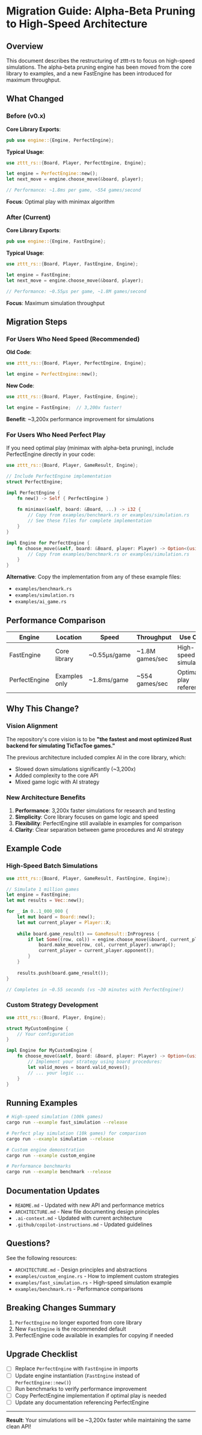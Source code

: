 # Migration Guide: Alpha-Beta Pruning to High-Speed Architecture

## Overview

This document describes the restructuring of zttt-rs to focus on high-speed simulations. The alpha-beta pruning engine has been moved from the core library to examples, and a new FastEngine has been introduced for maximum throughput.

## What Changed

### Before (v0.x)

**Core Library Exports**:
```rust
pub use engine::{Engine, PerfectEngine};
```

**Typical Usage**:
```rust
use zttt_rs::{Board, Player, PerfectEngine, Engine};

let engine = PerfectEngine::new();
let next_move = engine.choose_move(&board, player);

// Performance: ~1.8ms per game, ~554 games/second
```

**Focus**: Optimal play with minimax algorithm

### After (Current)

**Core Library Exports**:
```rust
pub use engine::{Engine, FastEngine};
```

**Typical Usage**:
```rust
use zttt_rs::{Board, Player, FastEngine, Engine};

let engine = FastEngine;
let next_move = engine.choose_move(&board, player);

// Performance: ~0.55µs per game, ~1.8M games/second
```

**Focus**: Maximum simulation throughput

## Migration Steps

### For Users Who Need Speed (Recommended)

**Old Code**:
```rust
use zttt_rs::{Board, Player, PerfectEngine, Engine};

let engine = PerfectEngine::new();
```

**New Code**:
```rust
use zttt_rs::{Board, Player, FastEngine, Engine};

let engine = FastEngine;  // 3,200x faster!
```

**Benefit**: ~3,200x performance improvement for simulations

### For Users Who Need Perfect Play

If you need optimal play (minimax with alpha-beta pruning), include PerfectEngine directly in your code:

```rust
use zttt_rs::{Board, Player, GameResult, Engine};

// Include PerfectEngine implementation
struct PerfectEngine;

impl PerfectEngine {
    fn new() -> Self { PerfectEngine }
    
    fn minimax(&self, board: &Board, ...) -> i32 {
        // Copy from examples/benchmark.rs or examples/simulation.rs
        // See these files for complete implementation
    }
}

impl Engine for PerfectEngine {
    fn choose_move(&self, board: &Board, player: Player) -> Option<(usize, usize)> {
        // Copy from examples/benchmark.rs or examples/simulation.rs
    }
}
```

**Alternative**: Copy the implementation from any of these example files:
- `examples/benchmark.rs`
- `examples/simulation.rs`
- `examples/ai_game.rs`

## Performance Comparison

| Engine | Location | Speed | Throughput | Use Case |
|--------|----------|-------|------------|----------|
| FastEngine | Core library | ~0.55µs/game | ~1.8M games/sec | High-speed simulations |
| PerfectEngine | Examples only | ~1.8ms/game | ~554 games/sec | Optimal play reference |

## Why This Change?

### Vision Alignment

The repository's core vision is to be **"the fastest and most optimized Rust backend for simulating TicTacToe games."**

The previous architecture included complex AI in the core library, which:
- Slowed down simulations significantly (~3,200x)
- Added complexity to the core API
- Mixed game logic with AI strategy

### New Architecture Benefits

1. **Performance**: 3,200x faster simulations for research and testing
2. **Simplicity**: Core library focuses on game logic and speed
3. **Flexibility**: PerfectEngine still available in examples for comparison
4. **Clarity**: Clear separation between game procedures and AI strategy

## Example Code

### High-Speed Batch Simulations

```rust
use zttt_rs::{Board, Player, GameResult, FastEngine, Engine};

// Simulate 1 million games
let engine = FastEngine;
let mut results = Vec::new();

for _ in 0..1_000_000 {
    let mut board = Board::new();
    let mut current_player = Player::X;
    
    while board.game_result() == GameResult::InProgress {
        if let Some((row, col)) = engine.choose_move(&board, current_player) {
            board.make_move(row, col, current_player).unwrap();
            current_player = current_player.opponent();
        }
    }
    
    results.push(board.game_result());
}

// Completes in ~0.55 seconds (vs ~30 minutes with PerfectEngine!)
```

### Custom Strategy Development

```rust
use zttt_rs::{Board, Player, Engine};

struct MyCustomEngine {
    // Your configuration
}

impl Engine for MyCustomEngine {
    fn choose_move(&self, board: &Board, player: Player) -> Option<(usize, usize)> {
        // Implement your strategy using board procedures:
        let valid_moves = board.valid_moves();
        // ... your logic ...
    }
}
```

## Running Examples

```bash
# High-speed simulation (100k games)
cargo run --example fast_simulation --release

# Perfect play simulation (10k games) for comparison
cargo run --example simulation --release

# Custom engine demonstration
cargo run --example custom_engine

# Performance benchmarks
cargo run --example benchmark --release
```

## Documentation Updates

- `README.md` - Updated with new API and performance metrics
- `ARCHITECTURE.md` - New file documenting design principles
- `.ai-context.md` - Updated with current architecture
- `.github/copilot-instructions.md` - Updated guidelines

## Questions?

See the following resources:
- `ARCHITECTURE.md` - Design principles and abstractions
- `examples/custom_engine.rs` - How to implement custom strategies
- `examples/fast_simulation.rs` - High-speed simulation example
- `examples/benchmark.rs` - Performance comparisons

## Breaking Changes Summary

1. `PerfectEngine` no longer exported from core library
2. New `FastEngine` is the recommended default
3. PerfectEngine code available in examples for copying if needed

## Upgrade Checklist

- [ ] Replace `PerfectEngine` with `FastEngine` in imports
- [ ] Update engine instantiation (`FastEngine` instead of `PerfectEngine::new()`)
- [ ] Run benchmarks to verify performance improvement
- [ ] Copy PerfectEngine implementation if optimal play is needed
- [ ] Update any documentation referencing PerfectEngine

---

**Result**: Your simulations will be ~3,200x faster while maintaining the same clean API!
